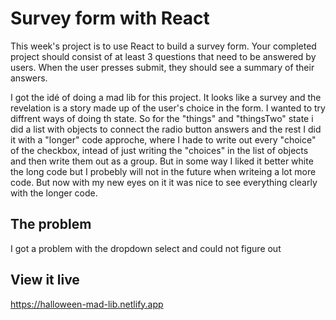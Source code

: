 # Survey form with React

This week's project is to use React to build a survey form. Your completed project should consist of at least 3 questions that need to be answered by users. When the user presses submit, they should see a summary of their answers.

I got the idé of doing a mad lib for this project. 
It looks like a survey and the revelation is a story made up of the user's choice in the form. 
I wanted to try diffrent ways of doing th state. So for the "things" and "thingsTwo" state i did a list with objects to connect the radio button answers and the rest I did it with a "longer" code approche, where I hade to write out every "choice" of the checkbox, intead of just writing the "choices" in the list of objects and then write them out as a group. But in some way I liked it better white the long code but I probebly will not in the future when writeing a lot more code. But now with my new eyes on it it was nice to see everything clearly with the longer code. 

## The problem

I got a problem with the dropdown select and could not figure out 

## View it live
https://halloween-mad-lib.netlify.app
